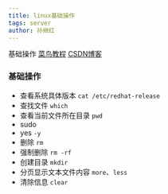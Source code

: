 ```yaml
---
title: linux基础操作
tags: server
author: 孙继红
---
```

基础操作
[菜鸟教程](http://www.runoob.com/linux/linux-filesystem.html)
[CSDN博客](http://blog.csdn.net/xsj_blog/article/details/52141501)
### 基础操作

* 查看系统具体版本 `cat /etc/redhat-release`
* 查找文件 `which`
* 查看当前文件所在目录 `pwd`
* sudo
* yes `-y`
* 删除 `rm`
* 强制删除 `rm -rf`
* 创建目录 `mkdir`
* 分页显示文本文件内容 `more`、`less`
* 清除信息 `clear`

